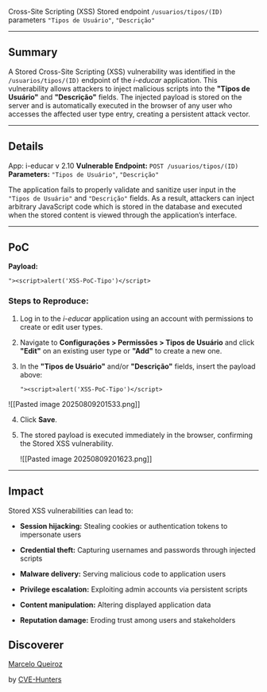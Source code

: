 Cross-Site Scripting (XSS) Stored endpoint `/usuarios/tipos/(ID)` parameters `"Tipos de Usuário"`, `"Descrição"`

---

## Summary

A Stored Cross-Site Scripting (XSS) vulnerability was identified in the `/usuarios/tipos/(ID)` endpoint of the _i-educar_ application. This vulnerability allows attackers to inject malicious scripts into the **"Tipos de Usuário"** and **"Descrição"** fields. The injected payload is stored on the server and is automatically executed in the browser of any user who accesses the affected user type entry, creating a persistent attack vector.

---

## Details

App: i-educar v 2.10
**Vulnerable Endpoint:** `POST /usuarios/tipos/(ID)`  
**Parameters:** `"Tipos de Usuário"`, `"Descrição"`

The application fails to properly validate and sanitize user input in the `"Tipos de Usuário"` and `"Descrição"` fields. As a result, attackers can inject arbitrary JavaScript code which is stored in the database and executed when the stored content is viewed through the application’s interface.

---

## PoC

**Payload:**

`"><script>alert('XSS-PoC-Tipo')</script>`

### Steps to Reproduce:

1. Log in to the _i-educar_ application using an account with permissions to create or edit user types.
    
2. Navigate to **Configurações > Permissões > Tipos de Usuário** and click **"Edit"** on an existing user type or **"Add"** to create a new one.
    
3. In the **"Tipos de Usuário"** and/or **"Descrição"** fields, insert the payload above:
          
    `"><script>alert('XSS-PoC-Tipo')</script>`

![[Pasted image 20250809201533.png]]

4. Click **Save**.
    
       
5. The stored payload is executed immediately in the browser, confirming the Stored XSS vulnerability.

	![[Pasted image 20250809201623.png]]


---

## Impact

Stored XSS vulnerabilities can lead to:

- **Session hijacking:** Stealing cookies or authentication tokens to impersonate users
    
- **Credential theft:** Capturing usernames and passwords through injected scripts
    
- **Malware delivery:** Serving malicious code to application users
    
- **Privilege escalation:** Exploiting admin accounts via persistent scripts
    
- **Content manipulation:** Altering displayed application data
    
- **Reputation damage:** Eroding trust among users and stakeholders


## Discoverer

[Marcelo Queiroz](www.linkedin.com/in/marceloqueirozjr)

by [CVE-Hunters](https://github.com/Sec-Dojo-Cyber-House/cve-hunters)